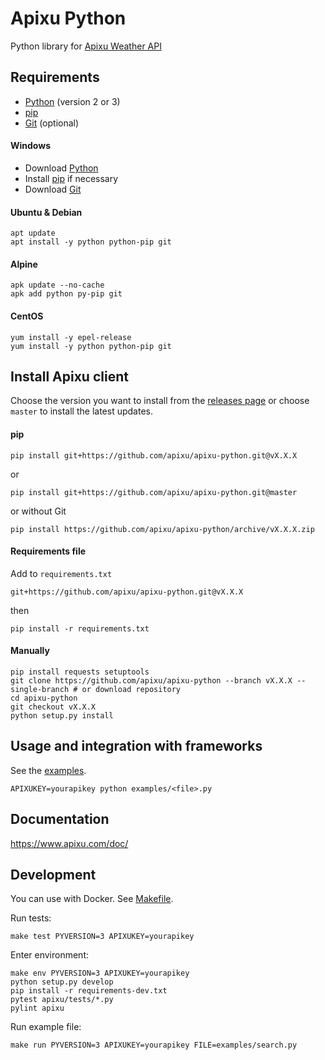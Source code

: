 # Apixu Python

Python library for [Apixu Weather API](https://www.apixu.com/api.aspx)

## Requirements
* [Python](https://www.python.org/downloads/) (version 2 or 3)
* [pip](https://pip.pypa.io/en/stable/installing/)
* [Git](https://git-scm.com/downloads) (optional)

#### Windows
* Download [Python](https://www.python.org/downloads/windows/)
* Install [pip](https://pip.pypa.io/en/stable/installing/#do-i-need-to-install-pip) if necessary
* Download [Git](https://git-scm.com/download/win)

#### Ubuntu & Debian
```
apt update
apt install -y python python-pip git
```

#### Alpine
```
apk update --no-cache
apk add python py-pip git
```

#### CentOS
```
yum install -y epel-release
yum install -y python python-pip git
```

## Install Apixu client

Choose the version you want to install from the [releases page](https://github.com/apixu/apixu-python/releases)
or choose `master` to install the latest updates.

#### pip
```
pip install git+https://github.com/apixu/apixu-python.git@vX.X.X
```
or
```
pip install git+https://github.com/apixu/apixu-python.git@master
```
or without Git
```
pip install https://github.com/apixu/apixu-python/archive/vX.X.X.zip
```

#### Requirements file
Add to `requirements.txt`
```
git+https://github.com/apixu/apixu-python.git@vX.X.X
```
then
```
pip install -r requirements.txt
```

#### Manually
```
pip install requests setuptools
git clone https://github.com/apixu/apixu-python --branch vX.X.X --single-branch # or download repository
cd apixu-python
git checkout vX.X.X
python setup.py install
```

## Usage and integration with frameworks

See the [examples](./examples).

```
APIXUKEY=yourapikey python examples/<file>.py 
```

## Documentation

https://www.apixu.com/doc/

## Development

You can use with Docker. See [Makefile](Makefile).

Run tests:
```
make test PYVERSION=3 APIXUKEY=yourapikey
```

Enter environment:
```
make env PYVERSION=3 APIXUKEY=yourapikey
python setup.py develop
pip install -r requirements-dev.txt
pytest apixu/tests/*.py
pylint apixu
```

Run example file:
```
make run PYVERSION=3 APIXUKEY=yourapikey FILE=examples/search.py
```
